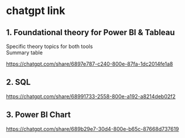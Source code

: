 # chatgpt link
## 1. Foundational theory for Power BI & Tableau <br>
Specific theory topics for both tools <br>
Summary table

https://chatgpt.com/share/6897e787-c240-800e-87fa-1dc2014fe1a8

## 2. SQL

https://chatgpt.com/share/68991733-2558-800e-a192-a8214deb02f2

## 3. Power BI Chart
https://chatgpt.com/share/689b29e7-30d4-800e-b65c-87668d737619
